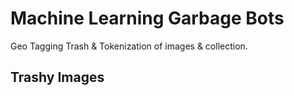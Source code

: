 # Machine Learning Garbage Bots

Geo Tagging Trash & Tokenization of images & collection.

## Trashy Images 
